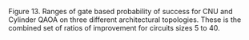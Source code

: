 Figure 13. Ranges of gate based probability of success for CNU and Cylinder QAOA on three different architectural topologies.  These is the combined set of ratios of improvement for circuits sizes 5 to 40.